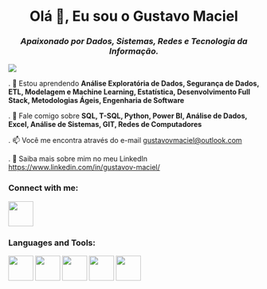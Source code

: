 <div align="center">
  <h1>Olá 👋, Eu sou o Gustavo Maciel</h1>  
</div>

<div align="center">
  <em><h3>Apaixonado por Dados, Sistemas, Redes e Tecnologia da Informação.</h3></em>
</div>

![](https://komarev.com/ghpvc/?username=gustavo-v-maciel)

. 🌱 Estou aprendendo **Análise Exploratória de Dados, Segurança de Dados, ETL, Modelagem e Machine Learning, Estatística, Desenvolvimento Full Stack, Metodologias Ágeis, Engenharia de Software**

. 💬 Fale comigo sobre **SQL, T-SQL, Python, Power BI, Análise de Dados, Excel, Análise de Sistemas, GIT, Redes de Computadores**

. 📫 Você me encontra através do e-mail gustavovmaciel@outlook.com

. 📄 Saiba mais sobre mim no meu LinkedIn https://www.linkedin.com/in/gustavov-maciel/

### Connect with me:
<a href="https://www.linkedin.com/in/gustavov-maciel/">
  <img width="50" height="50" src="https://cdn.jsdelivr.net/gh/devicons/devicon/icons/linkedin/linkedin-original.svg" />
</a>

### Languages and Tools:

<div display="inline">
  <img width="50" height="50" src="https://cdn.jsdelivr.net/gh/devicons/devicon/icons/c/c-original.svg" /> 
  <img width="50" height="50" src="https://cdn.jsdelivr.net/gh/devicons/devicon@latest/icons/microsoftsqlserver/microsoftsqlserver-plain-wordmark.svg" />
  <img width="50" height="50" src="https://cdn.jsdelivr.net/gh/devicons/devicon@latest/icons/python/python-original-wordmark.svg" />
  <img width="50" height="50" src="https://cdn.jsdelivr.net/gh/devicons/devicon/icons/mysql/mysql-original-wordmark.svg" />
  <img width="50" height="50" src="https://cdn.jsdelivr.net/gh/devicons/devicon/icons/git/git-plain-wordmark.svg" />      
</div>
